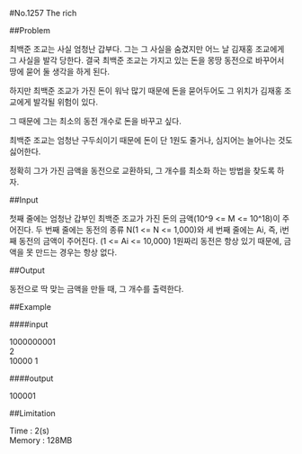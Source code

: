 #No.1257   The rich

##Problem

최백준 조교는 사실 엄청난 갑부다. 그는 그 사실을 숨겼지만 어느 날 김재홍 조교에게 그 사실을 발각 당한다. 결국 최백준 조교는 가지고 있는 돈을 몽땅 동전으로 바꾸어서 땅에 묻어 둘 생각을 하게 된다.  

하지만 최백준 조교가 가진 돈이 워낙 많기 때문에 돈을 묻어두어도 그 위치가 김재홍 조교에게 발각될 위험이 있다.  

그 때문에 그는 최소의 동전 개수로 돈을 바꾸고 싶다.  

최백준 조교는 엄청난 구두쇠이기 때문에 돈이 단 1원도 줄거나, 심지어는 늘어나는 것도 싫어한다.  

정확히 그가 가진 금액을 동전으로 교환하되, 그 개수를 최소화 하는 방법을 찾도록 하자.  


##Input

첫째 줄에는 엄청난 갑부인 최백준 조교가 가진 돈의 금액(10^9 <= M <= 10^18)이 주어진다. 두 번째 줄에는 동전의 종류 N(1 <= N <= 1,000)와 세 번째 줄에는  Ai, 즉, i번째 동전의 금액이 주어진다. (1 <= Ai <= 10,000)
 1원짜리 동전은 항상 있기 때문에, 금액을 못 만드는 경우는 항상 없다.

##Output

동전으로 딱 맞는 금액을 만들 때, 그 개수를 출력한다.

##Example

####input

1000000001  
2  
10000 1  

####output

100001

##Limitation

Time : 2(s)  
Memory : 128MB
